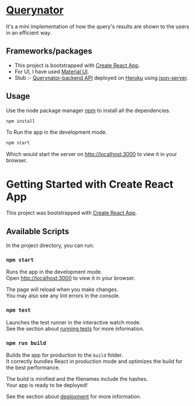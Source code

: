# [Querynator](https://querynator.netlify.app/)

It's a mini implementation of how the query's results are shown to the users in an efficient way.

## Frameworks/packages

* This project is bootstrapped with [Create React App](https://github.com/facebook/create-react-app).
* For UI, I have used [Material UI](https://mui.com).
* Stub :- [Querynator-backend API](https://github.com/Dhirajkumar55/atlan-querynator-backend) deployed on [Heroku](https://www.heroku.com/) using [json-server](https://www.npmjs.com/package/json-server).

## Usage

Use the node package manager [npm](https://www.npmjs.com/) to install all the dependencies.
```bash
npm install 
```
To Run the app in the development mode.
```bash
npm start
```
Which would start the server on [http://localhost:3000](http://localhost:3000) to view it in your browser.


# Getting Started with Create React App

This project was bootstrapped with [Create React App](https://github.com/facebook/create-react-app).

## Available Scripts

In the project directory, you can run:

### `npm start`

Runs the app in the development mode.\
Open [http://localhost:3000](http://localhost:3000) to view it in your browser.

The page will reload when you make changes.\
You may also see any lint errors in the console.

### `npm test`

Launches the test runner in the interactive watch mode.\
See the section about [running tests](https://facebook.github.io/create-react-app/docs/running-tests) for more information.

### `npm run build`

Builds the app for production to the `build` folder.\
It correctly bundles React in production mode and optimizes the build for the best performance.

The build is minified and the filenames include the hashes.\
Your app is ready to be deployed!

See the section about [deployment](https://facebook.github.io/create-react-app/docs/deployment) for more information.
